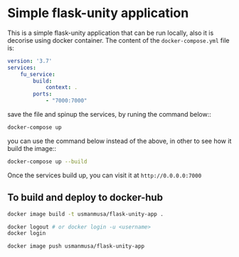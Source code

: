 # Simple flask-unity application

This is a simple flask-unity application that can be run locally, also it is decorise using docker container. The content of the `docker-compose.yml` file is:

```yml
version: '3.7'
services:
    fu_service:
        build:
            context: .
        ports:
            - "7000:7000"
```

save the file and spinup the services, by runing the command below::

```sh
docker-compose up
```

you can use the command below instead of the above, in other to see how it build the image::

```sh
docker-compose up --build
```

Once the services build up, you can visit it at `http://0.0.0.0:7000`


<!-- 
pip install --upgrade flask_unity

flaskunity -p schoolsite

cd schoolsite

flaskunity db makemigrations

flaskunity db migrate

python3 run.py boot --port 7000 --debug True --host 0.0.0.0
 -->

## To build and deploy to docker-hub

```sh
docker image build -t usmanmusa/flask-unity-app .

docker logout # or docker login -u <username>
docker login

docker image push usmanmusa/flask-unity-app
```
